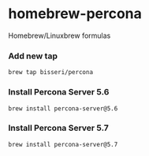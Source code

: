 # homebrew-percona
Homebrew/Linuxbrew formulas

### Add new tap
```
brew tap bisseri/percona
```

### Install Percona Server 5.6
```
brew install percona-server@5.6
```

### Install Percona Server 5.7
```
brew install percona-server@5.7
```
